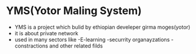 # YMS(Yotor Maling System)
- YMS is a project which bulid by ethiopian develeper girma moges(yotor)
- it is about private network
- used in many sectors like
   -E-learning
   -securrity organayzations
   -constractions and other related filds
  
